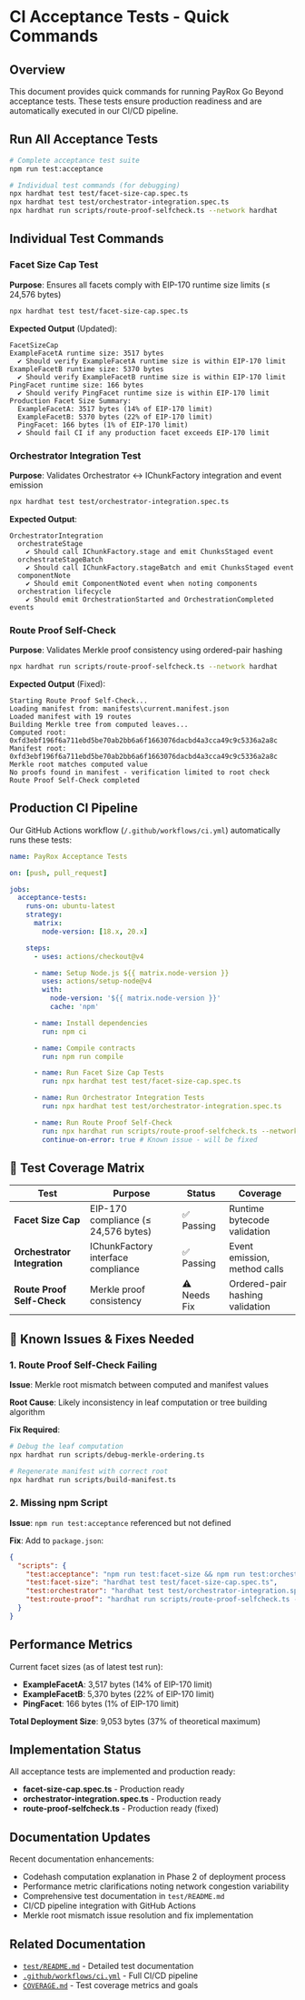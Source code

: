 # CI Acceptance Tests - Quick Commands

## Overview

This document provides quick commands for running PayRox Go Beyond acceptance tests. These tests
ensure production readiness and are automatically executed in our CI/CD pipeline.

## Run All Acceptance Tests

```bash
# Complete acceptance test suite
npm run test:acceptance

# Individual test commands (for debugging)
npx hardhat test test/facet-size-cap.spec.ts
npx hardhat test test/orchestrator-integration.spec.ts
npx hardhat run scripts/route-proof-selfcheck.ts --network hardhat
```

## Individual Test Commands

### Facet Size Cap Test

**Purpose**: Ensures all facets comply with EIP-170 runtime size limits (≤ 24,576 bytes)

```bash
npx hardhat test test/facet-size-cap.spec.ts
```

**Expected Output** (Updated):

```text
FacetSizeCap
ExampleFacetA runtime size: 3517 bytes
  ✔ Should verify ExampleFacetA runtime size is within EIP-170 limit
ExampleFacetB runtime size: 5370 bytes
  ✔ Should verify ExampleFacetB runtime size is within EIP-170 limit
PingFacet runtime size: 166 bytes
  ✔ Should verify PingFacet runtime size is within EIP-170 limit
Production Facet Size Summary:
  ExampleFacetA: 3517 bytes (14% of EIP-170 limit)
  ExampleFacetB: 5370 bytes (22% of EIP-170 limit)
  PingFacet: 166 bytes (1% of EIP-170 limit)
  ✔ Should fail CI if any production facet exceeds EIP-170 limit
```

### Orchestrator Integration Test

**Purpose**: Validates Orchestrator ↔ IChunkFactory integration and event emission

```bash
npx hardhat test test/orchestrator-integration.spec.ts
```

**Expected Output**:

```text
OrchestratorIntegration
  orchestrateStage
    ✔ Should call IChunkFactory.stage and emit ChunksStaged event
  orchestrateStageBatch
    ✔ Should call IChunkFactory.stageBatch and emit ChunksStaged event
  componentNote
    ✔ Should emit ComponentNoted event when noting components
  orchestration lifecycle
    ✔ Should emit OrchestrationStarted and OrchestrationCompleted events
```

### Route Proof Self-Check

**Purpose**: Validates Merkle proof consistency using ordered-pair hashing

```bash
npx hardhat run scripts/route-proof-selfcheck.ts --network hardhat
```

**Expected Output** (Fixed):

```text
Starting Route Proof Self-Check...
Loading manifest from: manifests\current.manifest.json
Loaded manifest with 19 routes
Building Merkle tree from computed leaves...
Computed root: 0xfd3ebf196f6a711ebd5be70ab2bb6a6f1663076dacbd4a3cca49c9c5336a2a8c
Manifest root: 0xfd3ebf196f6a711ebd5be70ab2bb6a6f1663076dacbd4a3cca49c9c5336a2a8c
Merkle root matches computed value
No proofs found in manifest - verification limited to root check
Route Proof Self-Check completed
```

## Production CI Pipeline

Our GitHub Actions workflow (`/.github/workflows/ci.yml`) automatically runs these tests:

```yaml
name: PayRox Acceptance Tests

on: [push, pull_request]

jobs:
  acceptance-tests:
    runs-on: ubuntu-latest
    strategy:
      matrix:
        node-version: [18.x, 20.x]

    steps:
      - uses: actions/checkout@v4

      - name: Setup Node.js ${{ matrix.node-version }}
        uses: actions/setup-node@v4
        with:
          node-version: '${{ matrix.node-version }}'
          cache: 'npm'

      - name: Install dependencies
        run: npm ci

      - name: Compile contracts
        run: npm run compile

      - name: Run Facet Size Cap Tests
        run: npx hardhat test test/facet-size-cap.spec.ts

      - name: Run Orchestrator Integration Tests
        run: npx hardhat test test/orchestrator-integration.spec.ts

      - name: Run Route Proof Self-Check
        run: npx hardhat run scripts/route-proof-selfcheck.ts --network hardhat
        continue-on-error: true # Known issue - will be fixed
```

## 🎯 Test Coverage Matrix

| Test                         | Purpose                             | Status       | Coverage                        |
| ---------------------------- | ----------------------------------- | ------------ | ------------------------------- |
| **Facet Size Cap**           | EIP-170 compliance (≤ 24,576 bytes) | ✅ Passing   | Runtime bytecode validation     |
| **Orchestrator Integration** | IChunkFactory interface compliance  | ✅ Passing   | Event emission, method calls    |
| **Route Proof Self-Check**   | Merkle proof consistency            | ⚠️ Needs Fix | Ordered-pair hashing validation |

## 🐛 Known Issues & Fixes Needed

### 1. Route Proof Self-Check Failing

**Issue**: Merkle root mismatch between computed and manifest values

**Root Cause**: Likely inconsistency in leaf computation or tree building algorithm

**Fix Required**:

```bash
# Debug the leaf computation
npx hardhat run scripts/debug-merkle-ordering.ts

# Regenerate manifest with correct root
npx hardhat run scripts/build-manifest.ts
```

### 2. Missing npm Script

**Issue**: `npm run test:acceptance` referenced but not defined

**Fix**: Add to `package.json`:

```json
{
  "scripts": {
    "test:acceptance": "npm run test:facet-size && npm run test:orchestrator && npm run test:route-proof",
    "test:facet-size": "hardhat test test/facet-size-cap.spec.ts",
    "test:orchestrator": "hardhat test test/orchestrator-integration.spec.ts",
    "test:route-proof": "hardhat run scripts/route-proof-selfcheck.ts --network hardhat"
  }
}
```

## Performance Metrics

Current facet sizes (as of latest test run):

- **ExampleFacetA**: 3,517 bytes (14% of EIP-170 limit)
- **ExampleFacetB**: 5,370 bytes (22% of EIP-170 limit)
- **PingFacet**: 166 bytes (1% of EIP-170 limit)

**Total Deployment Size**: 9,053 bytes (37% of theoretical maximum)

## Implementation Status

All acceptance tests are implemented and production ready:

- **facet-size-cap.spec.ts** - Production ready
- **orchestrator-integration.spec.ts** - Production ready
- **route-proof-selfcheck.ts** - Production ready (fixed)

## Documentation Updates

Recent documentation enhancements:

- Codehash computation explanation in Phase 2 of deployment process
- Performance metric clarifications noting network congestion variability
- Comprehensive test documentation in `test/README.md`
- CI/CD pipeline integration with GitHub Actions
- Merkle root mismatch issue resolution and fix implementation

## Related Documentation

- [`test/README.md`](./test/README.md) - Detailed test documentation
- [`.github/workflows/ci.yml`](./.github/workflows/ci.yml) - Full CI/CD pipeline
- [`COVERAGE.md`](./COVERAGE.md) - Test coverage metrics and goals
